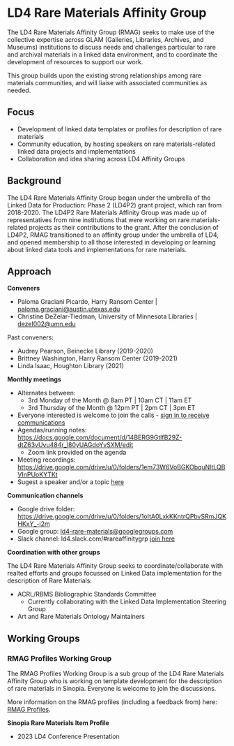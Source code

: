 # LD4 Rare Materials Affinity Group

The LD4 Rare Materials Affinity Group (RMAG) seeks to make use of the collective expertise across GLAM (Galleries, Libraries, Archives, and Museums) institutions to discuss needs and challenges particular to rare and archival materials in a linked data environment, and to coordinate the development of resources to support our work. 

This group builds upon the existing strong relationships among rare materials communities, and will liaise with associated communities as needed. 

## Focus 
- Development of linked data templates or profiles for description of rare materials
- Community education, by hosting speakers on rare materials-related linked data projects and implementations
- Collaboration and idea sharing across LD4 Affinity Groups

## Background 
The LD4 Rare Materials Affinity Group began under the umbrella of the Linked Data for Production: Phase 2 (LD4P2) grant project, which ran from 2018-2020. The LD4P2 Rare Materials Affinity Group was made up of representatives from nine institutions that were working on rare materials-related projects as their contributions to the grant. After the conclusion of LD4P2, RMAG transitioned to an affinity group under the umbrella of LD4, and opened membership to all those interested in developing or learning about linked data tools and implementations for rare materials.

## Approach
**Conveners**
- Paloma Graciani Picardo, Harry Ransom Center | paloma.graciani@austin.utexas.edu
- Christine DeZelar-Tiedman, University of Minnesota Libraries | dezel002@umn.edu

Past conveners:
- Audrey Pearson, Beinecke Library (2019-2020)
- Brittney Washington, Harry Ransom Center (2019-2021)
- Linda Isaac, Houghton Library (2021)

**Monthly meetings**
- Alternates between:
  - 3rd Monday of the Month @ 8am PT | 10am CT | 11am ET 
  - 3rd Thursday of the Month @ 12pm PT | 2pm CT | 3pm ET
- Everyone interested is welcome to join the calls - [sign in to receive communications](https://groups.google.com/g/ld4-rare-materials)
- Agendas/running notes: https://docs.google.com/document/d/14BERG9GtlfB29Z-dtZ63vUvu484r_l80yUAGdoYvSXM/edit
  - Zoom link provided on the agenda
- Meeting recordings: https://drive.google.com/drive/u/0/folders/1em73W6VoBGKObquNltLQBVInPUoKYTKt
- Sugest a speaker and/or a topic [here](https://docs.google.com/forms/d/e/1FAIpQLSc0wLbubNPJyMzq_CdLc4KWU9OrC4MOV3N-060RG1F2OwdC3A/viewform)

**Communication channels**
- Google drive folder: https://drive.google.com/drive/u/0/folders/1oItA0LxkKKntrQPbvSRmJQKHKxY_-i2m 
- Google group: ld4-rare-materials@googlegroups.com
- Slack channel: ld4.slack.com/#rareaffinitygrp [join here](https://join.slack.com/t/ld4/shared_invite/zt-1xp2ohyqf-v7Qij0GW7Uz2Oe1VUraaHw) 

**Coordination with other groups**

The LD4 Rare Materials Affinity Group seeks to coordinate/collaborate with realted efforts and groups focussed on Linked Data implementation for the description of Rare Materials:
- ACRL/RBMS Bibliographic Standards Committee
  - Currently collaborating with the Linked Data Implementation Steering Group
- Art and Rare Materials Ontology Maintainers

## Working Groups
### RMAG Profiles Working Group

The RMAG Profiles Working Group is a sub group of the LD4 Rare Materials Affinity Group who is working on template development for the description of rare materials in Sinopia. Everyone is welcome to join the discussions. 

More information on the RMAG profiles (including a feedback from) here: [RMAG Profiles](https://github.com/LD4/rare-materials/tree/main/rmag-resource-templates).


**Sinopia Rare Materials Item Profile**
- 2023 LD4 Conference Presentation







